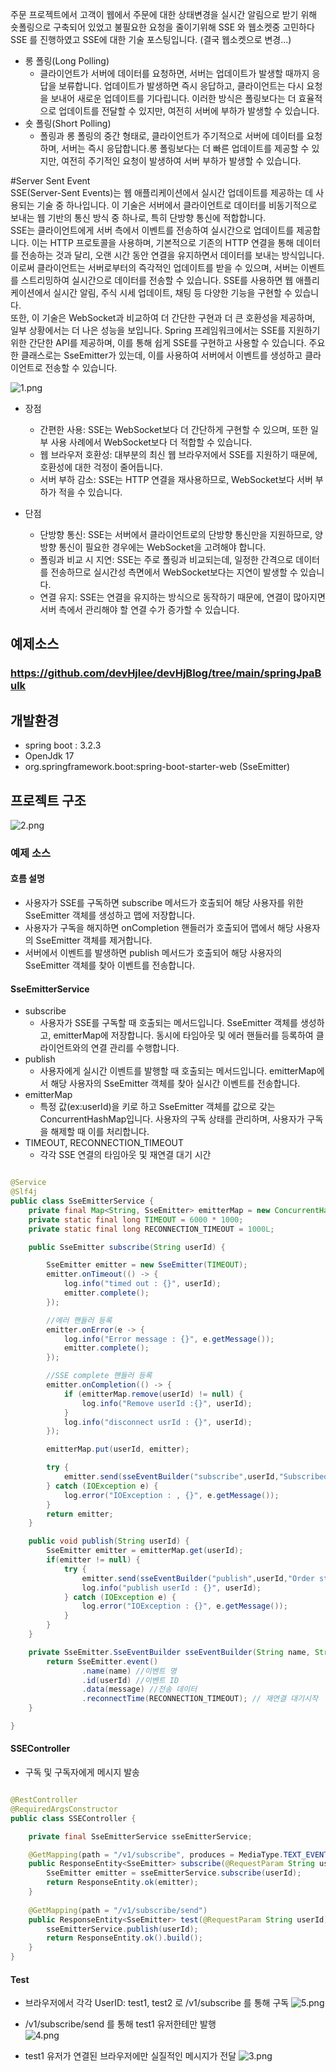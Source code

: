 주문 프로젝트에서 고객이 웹에서 주문에 대한 상태변경을 실시간 알림으로 받기 위해 숏폴링으로 구축되어 있었고 불필요한 요청을 줄이기위해 SSE 와 웹소켓중 고민하다 SSE 를 진행하였고 
SSE에 대한 기술 포스팅입니다. (결국 웹소켓으로 변경...)    

* 롱 폴링(Long Polling)
  * 클라이언트가 서버에 데이터를 요청하면, 서버는 업데이트가 발생할 때까지 응답을 보류합니다.  업데이트가 발생하면 즉시 응답하고, 클라이언트는 다시 요청을 보내어 새로운 업데이트를 기다립니다.  이러한 방식은 폴링보다는 더 효율적으로 업데이트를 전달할 수 있지만, 여전히 서버에 부하가 발생할 수 있습니다.
* 숏 폴링(Short Polling)
  * 폴링과 롱 폴링의 중간 형태로, 클라이언트가 주기적으로 서버에 데이터를 요청하며, 서버는 즉시 응답합니다.롱 폴링보다는 더 빠른 업데이트를 제공할 수 있지만, 여전히 주기적인 요청이 발생하여 서버 부하가 발생할 수 있습니다.

#Server Sent Event    
SSE(Server-Sent Events)는 웹 애플리케이션에서 실시간 업데이트를 제공하는 데 사용되는 기술 중 하나입니다. 이 기술은 서버에서 클라이언트로 데이터를 비동기적으로 보내는 웹 기반의 통신 방식 중 하나로, 특히 단방향 통신에 적합합니다.   
SSE는 클라이언트에게 서버 측에서 이벤트를 전송하여 실시간으로 업데이트를 제공합니다. 이는 HTTP 프로토콜을 사용하며, 기본적으로 기존의 HTTP 연결을 통해 데이터를 전송하는 것과 달리, 오랜 시간 동안 연결을 유지하면서 데이터를 보내는 방식입니다.    
이로써 클라이언트는 서버로부터의 즉각적인 업데이트를 받을 수 있으며, 서버는 이벤트를 스트리밍하여 실시간으로 데이터를 전송할 수 있습니다. SSE를 사용하면 웹 애플리케이션에서 실시간 알림, 주식 시세 업데이트, 채팅 등 다양한 기능을 구현할 수 있습니다.    
또한, 이 기술은 WebSocket과 비교하여 더 간단한 구현과 더 큰 호환성을 제공하며, 일부 상황에서는 더 나은 성능을 보입니다.
Spring 프레임워크에서는 SSE를 지원하기 위한 간단한 API를 제공하며, 이를 통해 쉽게 SSE를 구현하고 사용할 수 있습니다. 주요한 클래스로는 SseEmitter가 있는데, 이를 사용하여 서버에서 이벤트를 생성하고 클라이언트로 전송할 수 있습니다.    

![1.png](1.png)

* 장점    
  * 간편한 사용: SSE는 WebSocket보다 더 간단하게 구현할 수 있으며, 또한 일부 사용 사례에서 WebSocket보다 더 적합할 수 있습니다.   
  * 웹 브라우저 호환성: 대부분의 최신 웹 브라우저에서 SSE를 지원하기 때문에, 호환성에 대한 걱정이 줄어듭니다.   
  * 서버 부하 감소: SSE는 HTTP 연결을 재사용하므로, WebSocket보다 서버 부하가 적을 수 있습니다.   

* 단점   
  * 단방향 통신: SSE는 서버에서 클라이언트로의 단방향 통신만을 지원하므로, 양방향 통신이 필요한 경우에는 WebSocket을 고려해야 합니다.
  * 폴링과 비교 시 지연: SSE는 주로 폴링과 비교되는데, 일정한 간격으로 데이터를 전송하므로 실시간성 측면에서 WebSocket보다는 지연이 발생할 수 있습니다.
  * 연결 유지: SSE는 연결을 유지하는 방식으로 동작하기 때문에, 연결이 많아지면 서버 측에서 관리해야 할 연결 수가 증가할 수 있습니다.

    
## 예제소스
### https://github.com/devHjlee/devHjBlog/tree/main/springJpaBulk

## 개발환경
* spring boot : 3.2.3
* OpenJdk 17
* org.springframework.boot:spring-boot-starter-web (SseEmitter)

## 프로젝트 구조   

![2.png](2.png)

### 예제 소스
#### 흐름 설명
* 사용자가 SSE를 구독하면 subscribe 메서드가 호출되어 해당 사용자를 위한 SseEmitter 객체를 생성하고 맵에 저장합니다.
* 사용자가 구독을 해지하면 onCompletion 핸들러가 호출되어 맵에서 해당 사용자의 SseEmitter 객체를 제거합니다.
* 서버에서 이벤트를 발생하면 publish 메서드가 호출되어 해당 사용자의 SseEmitter 객체를 찾아 이벤트를 전송합니다.
#### SseEmitterService
* subscribe   
  * 사용자가 SSE를 구독할 때 호출되는 메서드입니다. SseEmitter 객체를 생성하고, emitterMap에 저장합니다. 동시에 타임아웃 및 에러 핸들러를 등록하여 클라이언트와의 연결 관리를 수행합니다.
* publish
  * 사용자에게 실시간 이벤트를 발행할 때 호출되는 메서드입니다. emitterMap에서 해당 사용자의 SseEmitter 객체를 찾아 실시간 이벤트를 전송합니다.
* emitterMap
  * 특정 값(ex:userId)을 키로 하고 SseEmitter 객체를 값으로 갖는 ConcurrentHashMap입니다. 사용자의 구독 상태를 관리하며, 사용자가 구독을 해제할 때 이를 처리합니다.
* TIMEOUT, RECONNECTION_TIMEOUT
  * 각각 SSE 연결의 타임아웃 및 재연결 대기 시간   

``` java   

@Service
@Slf4j
public class SseEmitterService {
    private final Map<String, SseEmitter> emitterMap = new ConcurrentHashMap<>();
    private static final long TIMEOUT = 6000 * 1000;
    private static final long RECONNECTION_TIMEOUT = 1000L;

    public SseEmitter subscribe(String userId) {

        SseEmitter emitter = new SseEmitter(TIMEOUT);
        emitter.onTimeout(() -> {
            log.info("timed out : {}", userId);
            emitter.complete();
        });

        //에러 핸들러 등록
        emitter.onError(e -> {
            log.info("Error message : {}", e.getMessage());
            emitter.complete();
        });

        //SSE complete 핸들러 등록
        emitter.onCompletion(() -> {
            if (emitterMap.remove(userId) != null) {
                log.info("Remove userId :{}", userId);
            }
            log.info("disconnect usrId : {}", userId);
        });

        emitterMap.put(userId, emitter);

        try {
            emitter.send(sseEventBuilder("subscribe",userId,"Subscribed successfully.")); //503 방지를위한 더미데이터
        } catch (IOException e) {
            log.error("IOException : , {}", e.getMessage());
        }
        return emitter;
    }

    public void publish(String userId) {
        SseEmitter emitter = emitterMap.get(userId);
        if(emitter != null) {
            try {
                emitter.send(sseEventBuilder("publish",userId,"Order status has been changed."));
                log.info("publish userId : {}", userId);
            } catch (IOException e) {
                log.error("IOException : {}", e.getMessage());
            }
        }
    }

    private SseEmitter.SseEventBuilder sseEventBuilder(String name, String userId, String message) {
        return SseEmitter.event()
                .name(name) //이벤트 명
                .id(userId) //이벤트 ID
                .data(message) //전송 데이터
                .reconnectTime(RECONNECTION_TIMEOUT); // 재연결 대기시작
    }

}    
```     

#### SSEController
* 구독 및 구독자에게 메시지 발송     
``` java   

@RestController
@RequiredArgsConstructor
public class SSEController {

    private final SseEmitterService sseEmitterService;

    @GetMapping(path = "/v1/subscribe", produces = MediaType.TEXT_EVENT_STREAM_VALUE)
    public ResponseEntity<SseEmitter> subscribe(@RequestParam String userId) {
        SseEmitter emitter = sseEmitterService.subscribe(userId);
        return ResponseEntity.ok(emitter);
    }
    
    @GetMapping(path = "/v1/subscribe/send")
    public ResponseEntity<SseEmitter> test(@RequestParam String userId) {
        sseEmitterService.publish(userId);
        return ResponseEntity.ok().build();
    }
}   
```

#### Test 
* 브라우저에서 각각 UserID: test1, test2 로 /v1/subscribe 를 통해 구독
  ![5.png](5.png)   

* /v1/subscribe/send 를 통해 test1 유저한테만 발행   
  ![4.png](4.png)

* test1 유저가 연결된 브라우저에만 실질적인 메시지가 전달
  ![3.png](3.png)


 
